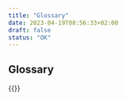 ```yaml
---
title: "Glossary"
date: 2023-04-19T08:56:33+02:00
draft: false
status: "OK"
---
```

## Glossary
{{<embed file="/layouts/partials/glossarycontents.html">}}